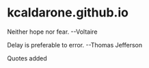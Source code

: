 # kcaldarone.github.io

Neither hope nor fear.
  --Voltaire
  
Delay is preferable to error.
  --Thomas Jefferson
  
Quotes added
